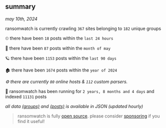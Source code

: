 
## summary
_may 10th, 2024_

ransomwatch is currently crawling `367` sites belonging to `182` unique groups

⏲ there have been `18` posts within the `last 24 hours`

🦈 there have been `87` posts within the `month of may`

🪐 there have been `1153` posts within the `last 90 days`

🏚 there have been `1674` posts within the `year of 2024`

_⚙️ there are currently `80` online hosts & `112` custom parsers._

🦕 ransomwatch has been running for `2 years, 8 months and 4 days` and indexed `11131` posts

_all data  [(groups)](http://ransomwhat.telemetry.ltd/groups) and [(posts)](http://ransomwhat.telemetry.ltd/posts) is available in JSON (updated hourly)_

> ransomwatch is fully [open source](https://github.com/joshhighet/ransomwatch#ransomwatch--). please consider [sponsoring](https://github.com/sponsors/joshhighet) if you find it useful!
